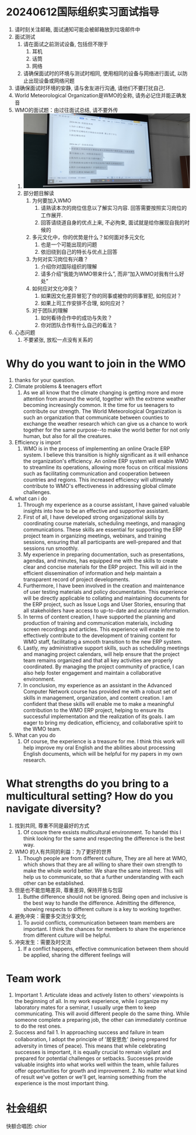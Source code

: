 # 20240612国际组织实习面试指导

1. 请时刻关注邮箱, 面试通知可能会被邮箱放到垃圾邮件中
2. 面试测试
	1. 请在面试之前测试设备, 包括但不限于
		1. 耳机
		2. 话筒
		3. 网络
	2. 请确保面试时的环境与测试时相同, 使用相同的设备与网络进行面试, 以防止出现设备或网络问题
3. 请确保面试时环境的安静, 请与舍友进行沟通, 请他们不要打扰自己.
4. World Meteorological Organization是WMO的全称, 请务必记住并能正确发音
5. WMO的面试题：由过往面试总结, 请不要外传
	1. ![](https://raw.githubusercontent.com/Nekasu/Blog_pics/main/8962fd22c570210ac6d0a66f694487a.jpg)
	2. 部分题目解读
		1. 为何要加入WMO
			1. 请熟读本次的岗位信息以了解实习内容. 回答需要按照实习岗位的工作展开.
			2. 回答请绕道自身的优点上来, 不必拘束, 面试就是给你展现自我的时候的
		2. 多元文化中，你的优势是什么？如何面对多元文化
			1. 也是一个可能出现的问题
			2. 依旧绕到自己的特长与优点上回答
		3. 为何对实习岗位有兴趣？
			1. 介绍你对国际组织的理解
			2. 请多介绍“我能为WMO带来什么”, 而非“加入WMO对我有什么好处”
		4. 如何应对文化冲突？
			1. 如果因文化差异冒犯了你的同事或被你的同事冒犯, 如何应对？
			2. 如果上司工作安排不合理, 如何应对？
		5. 对于团队的理解
			1. 如何看待合作中的成功与失败？
			2. 你对团队合作有什么自己的看法？
6. 心态问题
	1. 不要紧张, 放松一点没有关系的


# Why do you want to join in the WMO

1. thanks for your question.
2. Climate problems & teenagers effort
	1. As we all know that the climate changing is getting more and more attention from around the world, together with the extreme weather becoming increasingly common. It the time for us teenagers to contribute our strength. The World Meteorological Organization is such an organization that communicate between counties to exchange the weather research which can give us a chance to work together for the same purpose--to make the world better for not only human, but also for all the creatures.
3. Efficiency is import
	1. WMO is in the process of implementing an online Oracle ERP system. I believe this transition is highly significant as it will enhance the organization's efficiency. An online ERP system will enable WMO to streamline its operations, allowing more focus on critical missions such as facilitating communication and cooperation between countries and regions. This increased efficiency will ultimately contribute to WMO's effectiveness in addressing global climate challenges.
4. what can i do
	1. Through my experience as a course assistant, I have gained valuable insights into how to be an effective and supportive assistant. 
	2. First of all, I have developed strong organizational skills by coordinating course materials, scheduling meetings, and managing communications. These skills are essential for supporting the ERP project team in organizing meetings, webinars, and training sessions, ensuring that all participants are well-prepared and that sessions run smoothly.
	4. My experience in preparing documentation, such as presentations, agendas, and minutes, has equipped me with the skills to create clear and concise materials for the ERP project. This will aid in the efficient dissemination of information and help maintain a transparent record of project developments.
	5. Furthermore, I have been involved in the creation and maintenance of user testing materials and policy documentation. This experience will be directly applicable to collating and maintaining documents for the ERP project, such as Issue Logs and User Stories, ensuring that all stakeholders have access to up-to-date and accurate information.
	6. In terms of content creation, I have supported the planning and production of training and communication materials, including screen recordings and articles. This experience will enable me to effectively contribute to the development of training content for WMO staff, facilitating a smooth transition to the new ERP system.
	7. Lastly, my administrative support skills, such as scheduling meetings and managing project calendars, will help ensure that the project team remains organized and that all key activities are properly coordinated. By managing the project community of practice, I can also help foster engagement and maintain a collaborative environment.
	8. In conclusion, my experience as an assistant in the Advanced Computer Network course has provided me with a robust set of skills in management, organization, and content creation. I am confident that these skills will enable me to make a meaningful contribution to the WMO ERP project, helping to ensure its successful implementation and the realization of its goals. I am eager to bring my dedication, efficiency, and collaborative spirit to the WMO team.
5. What can you do
	  1. Of course, the experience is a treasure for me. I think this work will help improve my oral English and the abilities about processing English documents, which will be helpful for my papers in my own research.

# What strengths do you bring to a multicultural setting? How do you navigate diversity?

  1. 找到共同, 尊重不同是最好的方式
	  1. Of cousre there exsists multicultural environment. To handel this I think looking for the same and respecting the difference is the best way.
  2. WMO 的人有共同的利益：为了更好的世界
	  1. Though people are from different culture, They are all here at WMO, which shows that they are all willing to share their own strength to make the whole world better. We share the same interest. This will help us to communicate, so that a further understanding with each other can be established.
  3. 但是也不能忽略差异, 尊重差异, 保持开放与包容
	  1. Butthe difference should not be ignored. Being open and inclusive is the best way to handle the difference. Admitting the difference, showing respects to different culture is a key to working together.
  4. 避免冲突：需要多交流分享文化
	  1. To avoid conflicts, communication between team members are important. I think the chances for members to share the experience from different culture will be helpful.
  5. 冲突发生：需要及时交流
	  1. If a conflict happens, effective communication between them should be applied, sharing the different feelings will

# Team work

  1. Important
    1. Articulate ideas and actively listen to others' viewpoints is the beginning of all. In my work experience, while I organize my laboratory mates for a seminar, I usually urge them to keep communicating. This will avoid different people do the same thing. While someone complete a preparing job, the other can immediately continue to do the rest ones.
  2. Success and fail
    1. In approaching success and failure in team collaboration, I adopt the principle of '居安思危' (being prepared for adversity in times of peace). This means that while celebrating successes is important, it is equally crucial to remain vigilant and prepared for potential challenges or setbacks. Successes provide valuable insights into what works well within the team, while failures offer opportunities for growth and improvement.
    2. No matter what kind of result we've gotten or we'll get, learning something from the experience is the most important thing.

# 社会组织

快额合唱团: chior